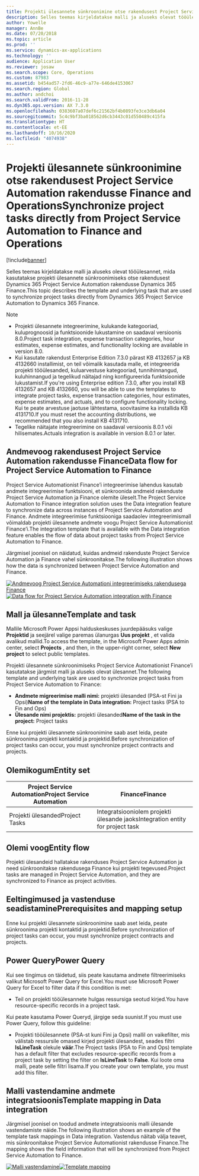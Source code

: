```yaml
---
title: Projekti ülesannete sünkroonimine otse rakendusest Project Service Automation rakendusse Finance and Operations
description: Selles teemas kirjeldatakse malli ja aluseks olevat tööülesannet, mida kasutatakse projekti ülesannete sünkroonimiseks otse rakendusest Microsoft Dynamics 365 Project Service Automation rakendusse Dynamics 365 Finance.
author: Yowelle
manager: AnnBe
ms.date: 07/20/2018
ms.topic: article
ms.prod: ''
ms.service: dynamics-ax-applications
ms.technology: ''
audience: Application User
ms.reviewer: josaw
ms.search.scope: Core, Operations
ms.custom: 87983
ms.assetid: b454ad57-2fd6-46c9-a77e-646de4153067
ms.search.region: Global
ms.author: andchoi
ms.search.validFrom: 2016-11-28
ms.dyn365.ops.version: AX 7.3.0
ms.openlocfilehash: 0383607a07def6c21562bf4b0893fe3ce3db6a04
ms.sourcegitcommit: 5c4c9bf3ba018562d6cb3443c01d550489c415fa
ms.translationtype: HT
ms.contentlocale: et-EE
ms.lasthandoff: 10/16/2020
ms.locfileid: "4074938"
---
```

# <a name="synchronize-project-tasks-directly-from-project-service-automation-to-finance-and-operations"></a><span data-ttu-id="27e6f-103">Projekti ülesannete sünkroonimine otse rakendusest Project Service Automation rakendusse Finance and Operations</span><span class="sxs-lookup"><span data-stu-id="27e6f-103">Synchronize project tasks directly from Project Service Automation to Finance and Operations</span></span>

[!include[banner](../includes/banner.md)]

<span data-ttu-id="27e6f-104">Selles teemas kirjeldatakse malli ja aluseks olevat tööülesannet, mida kasutatakse projekti ülesannete sünkroonimiseks otse rakendusest Dynamics 365 Project Service Automation rakendusse Dynamics 365 Finance.</span><span class="sxs-lookup"><span data-stu-id="27e6f-104">This topic describes the template and underlying task that are used to synchronize project tasks directly from Dynamics 365 Project Service Automation to Dynamics 365 Finance.</span></span>

> [!NOTE]
> - <span data-ttu-id="27e6f-105">Projekti ülesannete integreerimine, kulukande kategooriad, kuluprognoosid ja funktsioonide lukustamine on saadaval versioonis 8.0.</span><span class="sxs-lookup"><span data-stu-id="27e6f-105">Project task integration, expense transaction categories, hour estimates, expense estimates, and functionality locking are available in version 8.0.</span></span>
> - <span data-ttu-id="27e6f-106">Kui kasutate rakendust Enterprise Edition 7.3.0 pärast KB 4132657 ja KB 4132660 installimist, on teil võimalik kasutada malle, et integreerida projekti tööülesanded, kuluarvestuse kategooriad, tunnihinnangud, kuluhinnangud ja tegelikud näitajad ning konfigureerida funktsioonide lukustamist.</span><span class="sxs-lookup"><span data-stu-id="27e6f-106">If you're using Enterprise edition 7.3.0, after you install KB 4132657 and KB 4132660, you will be able to use the templates to integrate project tasks, expense transaction categories, hour estimates, expense estimates, and actuals, and to configure functionality locking.</span></span> <span data-ttu-id="27e6f-107">Kui te peate arvestuse jaotuse lähtestama, soovitasime ka installida KB 4131710.</span><span class="sxs-lookup"><span data-stu-id="27e6f-107">If you must reset the accounting distributions, we recommended that you also install KB 4131710.</span></span>
> - <span data-ttu-id="27e6f-108">Tegelike näitajate integreerimine on saadaval versioonis 8.0.1 või hilisemates.</span><span class="sxs-lookup"><span data-stu-id="27e6f-108">Actuals integration is available in version 8.0.1 or later.</span></span>

## <a name="data-flow-for-project-service-automation-to-finance"></a><span data-ttu-id="27e6f-109">Andmevoog rakendusest Project Service Automation rakendusse Finance</span><span class="sxs-lookup"><span data-stu-id="27e6f-109">Data flow for Project Service Automation to Finance</span></span>

<span data-ttu-id="27e6f-110">Project Service Automationist Finance’i integreerimise lahendus kasutab andmete integreerimise funktsiooni, et sünkroonida andmeid rakenduste Project Service Automation ja Finance olemite üleselt.</span><span class="sxs-lookup"><span data-stu-id="27e6f-110">The Project Service Automation to Finance integration solution uses the Data integration feature to synchronize data across instances of Project Service Automation and Finance.</span></span> <span data-ttu-id="27e6f-111">Andmete integreerimise funktsiooniga saadaolev integreerimismall võimaldab projekti ülesannete andmete voogu Project Service Automationist Finance’i.</span><span class="sxs-lookup"><span data-stu-id="27e6f-111">The integration template that is available with the Data integration feature enables the flow of data about project tasks from Project Service Automation to Finance.</span></span>

<span data-ttu-id="27e6f-112">Järgmisel joonisel on näidatud, kuidas andmeid rakenduste Project Service Automation ja Finance vahel sünkroonitakse.</span><span class="sxs-lookup"><span data-stu-id="27e6f-112">The following illustration shows how the data is synchronized between Project Service Automation and Finance.</span></span>

<span data-ttu-id="27e6f-113">[![Andmevoog Project Service Automationi integreerimiseks rakendusega Finance](./media/ProjectTasksFlow.png)](./media/ProjectTasksFlow.png)</span><span class="sxs-lookup"><span data-stu-id="27e6f-113">[![Data flow for Project Service Automation integration with Finance](./media/ProjectTasksFlow.png)](./media/ProjectTasksFlow.png)</span></span>

## <a name="template-and-task"></a><span data-ttu-id="27e6f-114">Mall ja ülesanne</span><span class="sxs-lookup"><span data-stu-id="27e6f-114">Template and task</span></span>

<span data-ttu-id="27e6f-115">Mallile Microsoft Power Appsi halduskeskuses juurdepääsuks valige **Projektid** ja seejärel valige paremas ülanurgas **Uus projekt** , et valida avalikud mallid.</span><span class="sxs-lookup"><span data-stu-id="27e6f-115">To access the template, in the Microsoft Power Apps admin center, select **Projects** , and then, in the upper-right corner, select **New project** to select public templates.</span></span>

<span data-ttu-id="27e6f-116">Projekti ülesannete sünkroonimiseks Project Service Automationist Finance’i kasutatakse järgmist malli ja aluseks olevat ülesannet.</span><span class="sxs-lookup"><span data-stu-id="27e6f-116">The following template and underlying task are used to synchronize project tasks from Project Service Automation to Finance:</span></span>

- <span data-ttu-id="27e6f-117">**Andmete migreerimise malli nimi:** projekti ülesanded (PSA-st Fini ja Opsi)</span><span class="sxs-lookup"><span data-stu-id="27e6f-117">**Name of the template in Data integration:** Project tasks (PSA to Fin and Ops)</span></span>
- <span data-ttu-id="27e6f-118">**Ülesande nimi projektis:** projekti ülesanded</span><span class="sxs-lookup"><span data-stu-id="27e6f-118">**Name of the task in the project:** Project tasks</span></span>

<span data-ttu-id="27e6f-119">Enne kui projekti ülesannete sünkroonimine saab aset leida, peate sünkroonima projekti kontaktid ja projektid.</span><span class="sxs-lookup"><span data-stu-id="27e6f-119">Before synchronization of project tasks can occur, you must synchronize project contracts and projects.</span></span>

## <a name="entity-set"></a><span data-ttu-id="27e6f-120">Olemikogum</span><span class="sxs-lookup"><span data-stu-id="27e6f-120">Entity set</span></span>

| <span data-ttu-id="27e6f-121">Project Service Automation</span><span class="sxs-lookup"><span data-stu-id="27e6f-121">Project Service Automation</span></span> | <span data-ttu-id="27e6f-122">Finance</span><span class="sxs-lookup"><span data-stu-id="27e6f-122">Finance</span></span>                             |
|----------------------------|-------------------------------------|
| <span data-ttu-id="27e6f-123">Projekti ülesanded</span><span class="sxs-lookup"><span data-stu-id="27e6f-123">Project Tasks</span></span>              | <span data-ttu-id="27e6f-124">Integratsiooniolem projekti ülesande jaoks</span><span class="sxs-lookup"><span data-stu-id="27e6f-124">Integration entity for project task</span></span> |

## <a name="entity-flow"></a><span data-ttu-id="27e6f-125">Olemi voog</span><span class="sxs-lookup"><span data-stu-id="27e6f-125">Entity flow</span></span>

<span data-ttu-id="27e6f-126">Projekti ülesandeid hallatakse rakenduses Project Service Automation ja need sünkroonitakse rakendusega Finance kui projekti tegevused.</span><span class="sxs-lookup"><span data-stu-id="27e6f-126">Project tasks are managed in Project Service Automation, and they are synchronized to Finance as project activities.</span></span>

## <a name="prerequisites-and-mapping-setup"></a><span data-ttu-id="27e6f-127">Eeltingimused ja vastenduse seadistamine</span><span class="sxs-lookup"><span data-stu-id="27e6f-127">Prerequisites and mapping setup</span></span>

<span data-ttu-id="27e6f-128">Enne kui projekti ülesannete sünkroonimine saab aset leida, peate sünkroonima projekti kontaktid ja projektid.</span><span class="sxs-lookup"><span data-stu-id="27e6f-128">Before synchronization of project tasks can occur, you must synchronize project contracts and projects.</span></span>

## <a name="power-query"></a><span data-ttu-id="27e6f-129">Power Query</span><span class="sxs-lookup"><span data-stu-id="27e6f-129">Power Query</span></span>

<span data-ttu-id="27e6f-130">Kui see tingimus on täidetud, siis peate kasutama andmete filtreerimiseks valikut Microsoft Power Query for Excel.</span><span class="sxs-lookup"><span data-stu-id="27e6f-130">You must use Microsoft Power Query for Excel to filter data if this condition is met:</span></span>

- <span data-ttu-id="27e6f-131">Teil on projekti tööülesannete hulgas ressursiga seotud kirjed.</span><span class="sxs-lookup"><span data-stu-id="27e6f-131">You have resource-specific records in a project task.</span></span>

<span data-ttu-id="27e6f-132">Kui peate kasutama Power Queryd, järgige seda suunist.</span><span class="sxs-lookup"><span data-stu-id="27e6f-132">If you must use Power Query, follow this guideline:</span></span>

- <span data-ttu-id="27e6f-133">Projekti tööülesannete (PSA-st kuni Fini ja Opsi) mallil on vaikefilter, mis välistab ressursile omased kirjed projekti ülesandest, seades filtri  **IsLineTask** olekule **väär**.</span><span class="sxs-lookup"><span data-stu-id="27e6f-133">The Project tasks (PSA to Fin and Ops) template has a default filter that excludes resource-specific records from a project task by setting the filter on **IsLineTask** to **False**.</span></span> <span data-ttu-id="27e6f-134">Kui loote oma malli, peate selle filtri lisama.</span><span class="sxs-lookup"><span data-stu-id="27e6f-134">If you create your own template, you must add this filter.</span></span>

## <a name="template-mapping-in-data-integration"></a><span data-ttu-id="27e6f-135">Malli vastendamine andmete integratsioonis</span><span class="sxs-lookup"><span data-stu-id="27e6f-135">Template mapping in Data integration</span></span>

<span data-ttu-id="27e6f-136">Järgmisel joonisel on toodud andmete integratsioonis malli ülesande vastendamiste näide.</span><span class="sxs-lookup"><span data-stu-id="27e6f-136">The following illustration shows an example of the template task mappings in Data integration.</span></span> <span data-ttu-id="27e6f-137">Vastendus näitab välja teavet, mis sünkroonitakse Project Service Automationist rakendusse Finance.</span><span class="sxs-lookup"><span data-stu-id="27e6f-137">The mapping shows the field information that will be synchronized from Project Service Automation to Finance.</span></span>

<span data-ttu-id="27e6f-138">[![Malli vastendamine](./media/ProjectTasksMapping.png)](./media/ProjectTasksMapping.png)</span><span class="sxs-lookup"><span data-stu-id="27e6f-138">[![Template mapping](./media/ProjectTasksMapping.png)](./media/ProjectTasksMapping.png)</span></span>
